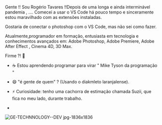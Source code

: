   Gente !! 
Sou Rogério Tavares !!Depois de uma longa e ainda interminável pandemia , ....
Comecei a usar o VS Code há pouco tempo e sinceramente estou maravilhado com as extensões instaladas.

Gostaria de conectar o photoshop com o VS Code, mas não sei como fazer. 

Atualmente,programador em formação, entusiasta em tecnologia e conhecimentos avançados em: Adobe Photoshop, Adobe Premiere, Adobe After Effect , Cinema 4D, 3D Max.


Firme ?! 👋

- ☕ Estou aprendendo programar para virar  " Mike Tyson da programação "  

- 😄 "é gente de quem" ?  (Usando o diakmleto laranjalense).
- ⚡ Curiosidade: tenho uma cachorra de estimação chamada Suzii, que fica no meu lado, durante trabalho. 
-  

![GE-TECHNNOLOGY--DEV jpg-1836x1836](https://user-images.githubusercontent.com/91990479/147615534-32381b15-ddd4-4009-b85b-2fb92d0a8d80.jpg)

<!--
